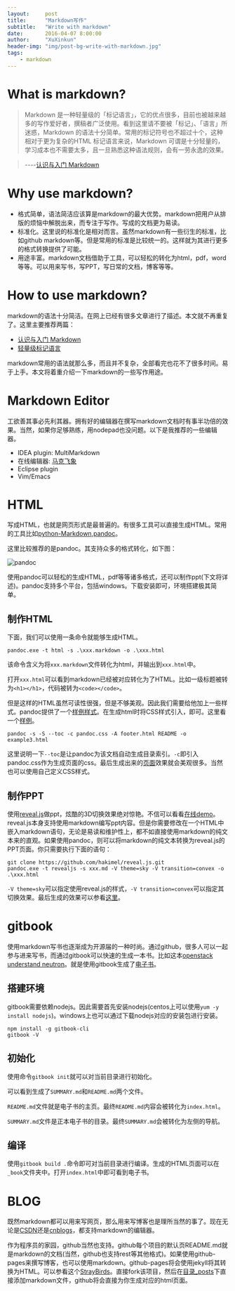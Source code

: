 ```yaml
---
layout:     post
title:      "Markdown写作"
subtitle:   "Write with markdown"
date:       2016-04-07 8:00:00
author:     "XuXinkun"
header-img: "img/post-bg-write-with-markdown.jpg"
tags:
    - markdown
---
```



# What is markdown?

> Markdown 是一种轻量级的「标记语言」，它的优点很多，目前也被越来越多的写作爱好者，撰稿者广泛使用。看到这里请不要被「标记」、「语言」所迷惑，Markdown 的语法十分简单。常用的标记符号也不超过十个，这种相对于更为复杂的HTML 标记语言来说，Markdown 可谓是十分轻量的，学习成本也不需要太多，且一旦熟悉这种语法规则，会有一劳永逸的效果。

> ----[认识与入门 Markdown](http://sspai.com/25137)

# Why use markdown?

- 格式简单，语法简洁应该算是markdown的最大优势。markdown把用户从排版的烦恼中解脱出来，而专注于写作。写成的文档更为易读。
- 标准化。这里说的标准化是相对而言。虽然markdown有一些衍生的标准，比如github markdown等。但是常用的标准是比较统一的。这样就为其进行更多的格式转换提供了可能。
- 用途丰富。markdown文档借助于工具，可以轻松的转化为html，pdf，word等等。可以用来写书，写PPT，写日常的文档，博客等等。

# How to use markdown?

markdown的语法十分简洁。在网上已经有很多文章进行了描述。本文就不再重复了。这里主要推荐两篇：

- [认识与入门 Markdown](http://sspai.com/25137)
- [轻量级标记语言](http://www.worldhello.net/gotgithub/appendix/markups.html)

markdown常用的语法就那么多，而且并不复杂，全部看完也花不了很多时间。易于上手。本文将着重介绍一下markdown的一些写作用途。

# Markdown Editor

工欲善其事必先利其器。拥有好的编辑器在撰写markdown文档时有事半功倍的效果。当然，如果你足够熟练，用nodepad也没问题。以下是我推荐的一些编辑器。

- IDEA plugin: MultiMarkdown
- 在线编辑器: [马克飞象](https://maxiang.io/)
- Eclipse plugin
- Vim/Emacs

# HTML

写成HTML，也就是网页形式是最普遍的。有很多工具可以直接生成HTML。常用的工具比如[python-Markdown](https://pythonhosted.org/Markdown/),[pandoc](http://pandoc.org/)。

这里比较推荐的是pandoc。其支持众多的格式转化，如下图：

![pandoc](http://pandoc.org/diagram.jpg)

使用pandoc可以轻松的生成HTML，pdf等等诸多格式，还可以制作ppt(下文将详述)。pandoc支持多个平台，包括windows。下载安装即可，环境搭建极其简单。

## 制作HTML

下面，我们可以使用一条命令就能够生成HTML。

    pandoc.exe -t html -s .\xxx.markdown -o .\xxx.html

该命令含义为将`xxx.markdown`文件转化为html，并输出到`xxx.html`中。

打开`xxx.html`可以看到markdown已经被对应转化为了HTML。比如一级标题被转为`<h1></h1>`，代码被转为`<code></code>`。

但是这样的HTML虽然可读性很强，但是不够美观。因此我们需要给他加上一些样式。pandoc提供了一个[样例样式](http://pandoc.org/demo/pandoc.css)。在生成html时将CSS样式引入，即可。这里看一个[样例](http://pandoc.org/demos.html)。

    pandoc -s -S --toc -c pandoc.css -A footer.html README -o example3.html
    
这里说明一下`--toc`是让pandoc为该文档自动生成目录索引。`-c`即引入pandoc.css作为生成页面的css。最后生成出来的[页面](http://pandoc.org/demo/example3.html)效果就会美观很多。当然也可以使用自己定义CSS样式。

## 制作PPT

使用[reveal.js](https://github.com/hakimel/reveal.js)做ppt，炫酷的3D切换效果绝对惊艳。不信可以看看[在线demo](http://lab.hakim.se/reveal-js/)。reveal.js本身支持使用markdown编写ppt内容。但是你需要修改在一个HTML中嵌入markdown语句，无论是易读和维护性上，都不如直接使用markdown的纯文本来的直观。如果使用pandoc，则可以将markdown的纯文本转换为reveal.js的PPT页面。你只需要执行下面的语句：

    git clone https://github.com/hakimel/reveal.js.git
    pandoc.exe -t revealjs -s xxx.md -V theme=sky -V transition=convex -o .\xxx.html
    
`-V theme=sky`可以指定使用reveal.js的样式，`-V transition=convex`可以指定其切换效果。最后生成的效果可以参看[这里](http://pandoc.org/demo/example16d.html)。

# gitbook

使用markdown写书也逐渐成为开源届的一种时尚。通过github，很多人可以一起参与进来写书，而通过gitbook可以快速的生成一本书。比如这本[openstack understand neutron](https://yeasy.gitbooks.io/openstack_understand_neutron/content/)。就是使用gitbook生成了[电子书](https://github.com/yeasy/openstack_understand_Neutron)。

## 搭建环境

gitbook需要依赖nodejs。因此需要首先安装nodejs(centos上可以使用`yum -y install nodejs`)。windows上也可以通过下载nodejs对应的安装包进行安装。
    
    npm install -g gitbook-cli
    gitbook -V

## 初始化

使用命令`gitbook init`就可以对当前目录进行初始化。

可以看到生成了`SUMMARY.md`和`README.md`两个文件。

`README.md`文件就是电子书的主页。最终`README.md`内容会被转化为`index.html`。

`SUMMARY.md`文件是正本电子书的目录。最终`SUMMARY.md`会被转化为左侧的导航。
       
## 编译

使用`gitbook build .`命令即可对当前目录进行编译。生成的HTML页面可以在`_book`文件夹中。打开`index.html`中即可看到电子书。    

# BLOG

既然markdown都可以用来写网页，那么用来写博客也是理所当然的事了。现在无论是[CSDN](http://blog.csdn.net/)还是[cnblogs](http://cnblogs.com)，都支持markdown的编辑器。

作为程序员的家园，github当然也支持。github每个项目的默认页README.md就是markdown的文档(当然，github也支持rest等其他格式)。如果使用github-pages来撰写博客，也可以使用markdown。github-pages将会使用jekyll将其转换为HTML。可以参看这个[StrayBirds](https://github.com/minixalpha/StrayBirds)。直接fork该项目，然后在[目录_posts](https://github.com/minixalpha/StrayBirds/tree/gh-pages/_posts)下直接添加markdown文件，github将会直接为你生成对应的html页面。